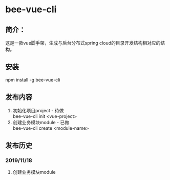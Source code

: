 # bee-vue-cli

## 简介：
  这是一款vue脚手架，生成与后台分布式spring cloud的目录开发结构相对应的结构。
  
## 安装
  npm install -g bee-vue-cli
## 发布内容
  1. 初始化项目project - 待做 <br/>
    bee-vue-cli init &lt;vue-project&gt; <br/>
  2. 创建业务模块module - 已做<br/>
    bee-vue-cli create &lt;module-name&gt; <br/>

## 发布历史
### 2019/11/18
  1. 创建业务模块module
